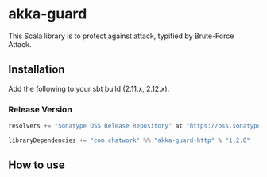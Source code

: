 # akka-guard

This Scala library is to protect against attack, typified by Brute-Force Attack.

## Installation

Add the following to your sbt build (2.11.x, 2.12.x).

### Release Version

```scala
resolvers += "Sonatype OSS Release Repository" at "https://oss.sonatype.org/content/repositories/releases/"

libraryDependencies += "com.chatwork" %% "akka-guard-http" % "1.2.0"
```

## How to use

